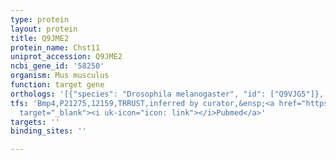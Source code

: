 ```yaml
---
type: protein
layout: protein
title: Q9JME2
protein_name: Chst11
uniprot_accession: Q9JME2
ncbi_gene_id: '58250'
organism: Mus musculus
function: target gene
orthologs: '[{"species": "Drosophila melanogaster", "id": ["Q9VJG5"]}, {"species": "Homo sapiens", "id": ["<a href=\"/protein/q9npf2\">Q9NPF2</a>"]}, {"species": "Rattus norvegicus", "id": ["P69478"]}]'
tfs: 'Bmp4,P21275,12159,TRRUST,inferred by curator,&ensp;<a href="https://www.ncbi.nlm.nih.gov/pubmed/?term=25511584%5Buid%5D+OR+29087512%5Buid%5D"
  target="_blank"><i uk-icon="icon: link"></i>Pubmed</a>'
targets: ''
binding_sites: ''

---
```

